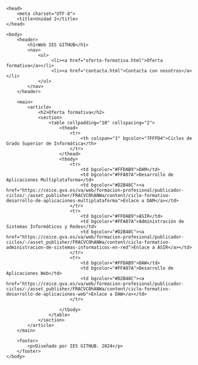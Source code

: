 <!DOCTYPE html>
<html lang="es">

    <head>
        <meta charset="UTF-8">
        <title>Unidad 2</title>
    </head>
    
    <body>
        <header>
            <h1>Web IES GITHUB</h1>
            <nav>
                <ul> 
                     <li><a href="oferta-formativa.html">Oferta formativa</a></li>
                     <li><a href="contacta.html">Contacta con nosotros</a></li>
                </ul>
            </nav>
        </header>

        <main> 
            <article>
                <h2>Oferta formativa</h2>
                <section>    
                    <table cellpadding="10" cellspacing="2">
                        <thead>
                            <tr>
                                <th colspan="3" bgcolor="7FFFD4">Ciclos de Grado Superior de Informática</th>
                            </tr>
                        </thead>    
                        <tbody>
                            <tr>
                                <td bgcolor="#FFDAB9">DAM</td>
                                <td bgcolor="#FFA07A">Desarrollo de Aplicaciones Multiplataforma</td>
                                <td bgcolor="#D2B48C"><a href="https://ceice.gva.es/va/web/formacion-profesional/publicador-ciclos/-/asset_publisher/FRACVC0hANWa/content/ciclo-formativo-desarrollo-de-aplicaciones-multiplataforma">Enlace a DAM</a></td>
                            </tr>
                            <tr>   
                                <td bgcolor="#FFDAB9">ASIR</td>
                                <td bgcolor="#FFA07A">Administración de Sistemas Informáticos y Redes</td>
                                <td bgcolor="#D2B48C"><a href="https://ceice.gva.es/va/web/formacion-profesional/publicador-ciclos/-/asset_publisher/FRACVC0hANWa/content/ciclo-formativo-administracion-de-sistemas-informaticos-en-red">Enlace a ASIR</a></td>
                            </tr> 
                            <tr>
                                <td bgcolor="#FFDAB9">DAW</td>
                                <td bgcolor="#FFA07A">Desarrollo de Aplicaciones Web</td>
                                <td bgcolor="#D2B48C"><a href="https://ceice.gva.es/va/web/formacion-profesional/publicador-ciclos/-/asset_publisher/FRACVC0hANWa/content/ciclo-formativo-desarrollo-de-aplicaciones-web">Enlace a DAW</a></td>
                            </tr>

                        </tbody>
                    </table>
                </section>
            </article>        
        </main>
        
        <footer>
            <p>Diseñado por IES GITHUB. 2024</p>
        </footer>
    </body>    
</html>
